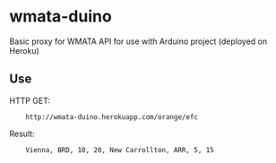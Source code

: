 wmata-duino
===========

Basic proxy for WMATA API for use with Arduino project (deployed on Heroku)

## Use


HTTP GET:

```
	http://wmata-duino.herokuapp.com/orange/efc

```

Result:

```
	Vienna, BRD, 10, 20, New Carrollton, ARR, 5, 15
```